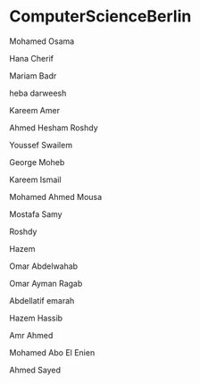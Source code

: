 ﻿
# ComputerScienceBerlin

Mohamed Osama

Hana Cherif

Mariam Badr

heba darweesh

Kareem Amer

Ahmed Hesham Roshdy

Youssef Swailem

George Moheb

Kareem Ismail

Mohamed Ahmed Mousa

Mostafa Samy

Roshdy

Hazem

Omar Abdelwahab

Omar Ayman Ragab

Abdellatif emarah

Hazem Hassib

Amr Ahmed

Mohamed Abo El Enien

Ahmed Sayed

